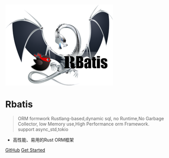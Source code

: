 ![logo](logo.png )

# Rbatis

> ORM formwork Rustlang-based,dynamic sql, no Runtime,No Garbage Collector, low Memory use,High Performance orm Framework. support async_std,tokio

* 高性能、易用的Rust ORM框架

[GitHub](https://github.com/rbatis/rbatis)
[Get Started](#Rbatis-初始化)